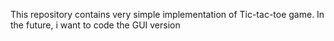 This repository contains very simple implementation of Tic-tac-toe game. In the future, i want to code the GUI version
